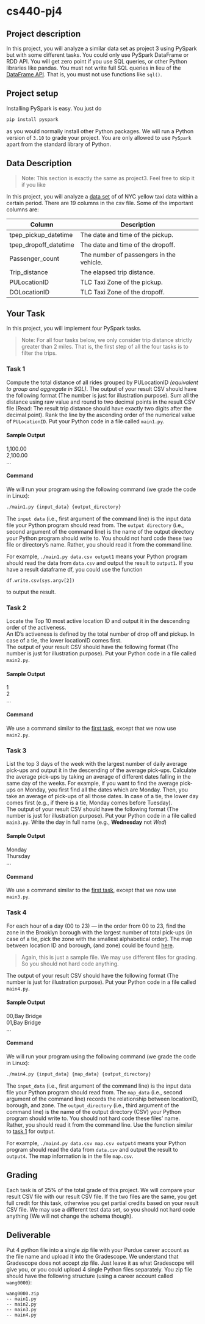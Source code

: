 # cs440-pj4

## Project description

In this project, you will analyze a similar data set as project 3 using PySpark but with some
different tasks. You could only use PySpark DataFrame or RDD API. You will get zero point if
you use SQL queries, or other Python libraries like pandas. You must not write full SQL queries
in lieu of the [DataFrame API](https://spark.apache.org/docs/latest/api/python/reference/pyspark.sql/dataframe.html). That is, you must not use functions like `sql()`.

## Project setup

Installing PySpark is easy. You just do 
```bash
pip install pyspark
``` 
as you would normally install other Python packages.
We will run a Python version of `3.10` to grade your project. You are only allowed to use `PySpark` apart from the standard library of Python.

## Data Description

> Note: This section is exactly the same as project3. Feel free to skip it if you like

In this project, you will analyze a [data set](https://drive.google.com/file/d/1D0MUXh6SPT7sPLl-xoNm_zyPEvujmOAH/view?usp=sharing) of of NYC yellow taxi data within a certain period.
There are 19 columns in the csv file. Some of the important columns are:

| Column | Description |
| ---| --- |
| tpep_pickup_datetime | The date and time of the pickup. |
| tpep_dropoff_datetime | The date and time of the dropoff. |
| Passenger_count | The number of passengers in the vehicle. |
| Trip_distance | The elapsed trip distance. |
| PULocationID | TLC Taxi Zone of the pickup. |
| DOLocationID | TLC Taxi Zone of the dropoff. |

## Your Task

In this project, you will implement four PySpark tasks.

> Note: For all four tasks below, we only consider trip distance strictly greater than 2 miles. That is, the first step of all the four tasks is to filter the trips.

### Task 1

Compute the total distance of all rides grouped by PULocationID *(equivalent to group and aggregate in SQL)*. The output of your result CSV should have the following format (The number is just for illustration purpose). Sum all the distance using raw value and round to two decimal points in the result CSV file (Read: The result trip distance should have exactly two digits after the decimal point). Rank the line by the ascending order of the numerical value of `PULocationID`. Put your Python code in a file called `main1.py`.

#### Sample Output

1,100.00
<br />
2,100.00
<br />
...

#### Command

We will run your program using the following command (we grade the code in Linux):

```bash
./main1.py {input_data} {output_directory}
```

The `input data` (i.e., first argument of the command line) is the input data file your Python program should read from. The `output directory` (i.e., second argument of the command line) is the name of the output directory your Python program should write to. You should not hard code these two file or directory’s name. Rather, you should read it from the command line.

For example, `./main1.py data.csv output1` means your Python program should read the data from `data.csv` and output the result to `output1`. If you have a result dataframe df, you could use the function 
```python3
df.write.csv(sys.argv[2])
````
to output the result.

### Task 2

Locate the Top 10 most active location ID and output it in the descending order of the activeness.<br/>
An ID’s activeness is defined by the total number of drop off and pickup. In case of a tie, the lower
locationID comes first.<br/>
The output of your result CSV should have the following format (The number is just for illustration purpose). Put your Python code in a file called `main2.py`.

#### Sample Output

1
<br />
2
<br />
...

#### Command

We use a command similar to the [first task](#command), except that we now use `main2.py`.

### Task 3

List the top 3 days of the week with the largest number of daily average pick-ups and output it in the descending of the average pick-ups. Calculate the average pick-ups by taking an average of different dates falling in the same day of the weeks. For example, if you want to find the average pick-ups on Monday, you first find all the dates which are Monday. Then, you take an average of pick-ups of all those dates. In case of a tie, the lower day comes first (e.g., if there is a tie, Monday comes before Tuesday).<br/>
The output of your result CSV should have the following format (The number is just for illustration purpose). Put your Python code in a file called `main3.py`. Write the day in full
name (e.g., **Wednesday** not *Wed*)

#### Sample Output

Monday
<br />
Thursday
<br />
...

#### Command

We use a command similar to the [first task](#command), except that we now use `main3.py`.

### Task 4

For each hour of a day (00 to 23) — in the order from 00 to 23, find the zone in the Brooklyn borough with the largest number of total pick-ups (in case of a tie, pick the zone with the smallest alphabetical order). The map between location ID and borough, (and zone) could be found [here](https://drive.google.com/file/d/10MesoJtAl8bnF15awlrgs4Mjlb1HdnSs/view?usp=share_link).<br/>
> Again, this is just a sample file. We may use different files for grading. So you should not hard code anything.

The output of your result CSV should have the following format (The number is just for illustration purpose). Put your Python code in a file called `main4.py`.

#### Sample Output

00,Bay Bridge
<br />
01,Bay Bridge
<br />
...

#### Command

We will run your program using the following command (we grade the code in Linux):
```bash
./main4.py {input_data} {map_data} {output_directory}
```
The `input_data` (i.e., first argument of the command line) is the input data file your Python
program should read from. The `map_data` (i.e., second argument of the command line) records
the relationship between locationID, borough, and zone. The `output_directory` (i.e., third
argument of the command line) is the name of the output directory (CSV) your Python program should write to. You should not hard code these files’ name. Rather, you should read it from the command line. Use the function similar to [task 1](#command) for output.

For example, `./main4.py data.csv map.csv output4` means your Python program should
read the data from `data.csv` and output the result to `output4`. The map information is in the file
`map.csv`.


## Grading

Each task is of 25% of the total grade of this project. We will compare your result CSV file with our result CSV file. If the two files are the same, you get full credit for this task, otherwise you get partial credits based on your result CSV file. We may use a different test data set, so you should not hard code anything (We will not change the schema though).

## Deliverable

Put 4 python file into a single zip file with your Purdue career account as the file name and upload it into the Gradescope. We understand that Gradescope does not accept zip file. Just leave it as what Gradescope will give you, or you could upload 4 single Python files separately. You zip file should have the following structure (using a career account called `wang0000`):
```
wang0000.zip
-- main1.py
-- main2.py
-- main3.py
-- main4.py
```
